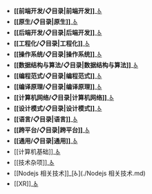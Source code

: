 - **[[前端开发/📋目录|前端开发]]**_[♿](./前端开发/📋目录.md)
- **[[原生/📋目录|原生]]**_[♿](./原生/📋目录.md)
- **[[后端开发/📋目录|后端开发]]**_[♿](./后端开发/📋目录.md)
- **[[工程化/📋目录|工程化]]**_[♿](./工程化/📋目录.md)
- **[[操作系统/📋目录|操作系统]]**_[♿](./操作系统/📋目录.md)
- **[[数据结构与算法/📋目录|数据结构与算法]]**_[♿](./数据结构与算法/📋目录.md)
- **[[编程范式/📋目录|编程范式]]**_[♿](./编程范式/📋目录.md)
- **[[编译原理/📋目录|编译原理]]**_[♿](./编译原理/📋目录.md)
- **[[计算机网络/📋目录|计算机网络]]**_[♿](./计算机网络/📋目录.md)
- **[[设计模式/📋目录|设计模式]]**_[♿](./设计模式/📋目录.md)
- **[[语言/📋目录|语言]]**_[♿](./语言/📋目录.md)
- **[[跨平台/📋目录|跨平台]]**_[♿](./跨平台/📋目录.md)
- **[[通用/📋目录|通用]]**_[♿](./通用/📋目录.md)
- [[计算机基础]]_[♿](./计算机基础.md)
- [[技术杂项]]_[♿](./技术杂项.md)
- [[Nodejs 相关技术]]_[♿](./Nodejs 相关技术.md)
- [[XR]]_[♿](./XR.md)

